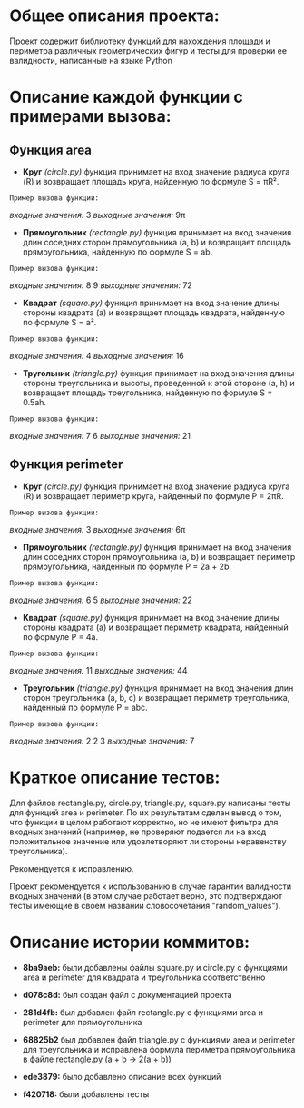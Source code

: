 # Общее описания проекта:

Проект содержит библиотеку функций для нахождения площади и периметра различных геометрических фигур и тесты для проверки ее валидности, написанные на языке Python

# Описание каждой функции с примерами вызова:

## **Функция area**

* **Круг** _(circle.py)_ функция принимает на вход значение радиуса круга (R) и возвращает площадь круга, найденную по формуле S = πR².

`Пример вызова функции:`

_входные значения:_ 3
_выходные значения:_ 9π

* **Прямоугольник** _(rectangle.py)_ функция принимает на вход значения длин соседних сторон прямоугольника (a, b) и возвращает площадь прямоугольника, найденную по формуле S = ab.

`Пример вызова функции:`

_входные значения:_ 8 9
_выходные значения:_ 72

* **Квадрат** _(square.py)_ функция принимает на вход значение длины стороны квадрата (a) и возвращает площадь квадрата, найденную по формуле S = a².

`Пример вызова функции:`

_входные значения:_ 4
_выходные значения:_ 16

* **Тругольник** _(triangle.py)_ функция принимает на вход значения длины стороны треугольника и высоты, проведенной к этой стороне (a, h) и возвращает площадь треугольника, найденную по формуле S = 0.5ah.

`Пример вызова функции:`

_входные значения:_ 7 6
_выходные значения:_ 21

## **Функция perimeter**

* **Круг** _(circle.py)_ функция принимает на вход значение радиуса круга (R) и возвращает периметр круга, найденный по формуле P = 2πR.

`Пример вызова функции:`

_входные значения:_ 3
_выходные значения:_ 6π

* **Прямоугольник** _(rectangle.py)_ функция принимает на вход значения длин соседних сторон прямоугольника (a, b) и возвращает периметр прямоугольника, найденный по формуле P = 2a + 2b.

`Пример вызова функции:`

_входные значения:_ 6 5
_выходные значения:_ 22

* **Квадрат** _(square.py)_ функция принимает на вход значение длины стороны квадрата (a) и возвращает периметр квадрата, найденный по формуле P = 4a.

`Пример вызова функции:`

_входные значения:_ 11
_выходные значения:_ 44

* **Треугольник** _(triangle.py)_ функция принимает на вход значения длин сторон треугольника (a, b, c) и возвращает периметр треугольника, найденный по формуле P = abc.

`Пример вызова функции:`

_входные значения:_ 2 2 3
_выходные значения:_ 7

# Краткое описание тестов:

Для файлов rectangle.py, circle.py, triangle.py, square.py написаны тесты для функций area и perimeter. По их результатам сделан вывод о том, что функции в целом работают корректно, но не имеют фильтра для входных значений (например, не проверяют подается ли на вход положительное значение или удовлетворяют ли стороны неравенству треугольника).

Рекомендуется к исправлению.

Проект рекомендуется к использованию в случае гарантии валидности входных значений (в этом случае работает верно, это подтверждают тесты имеющие в своем названии словосочетания "random_values").



# Описание истории коммитов:

* **8ba9aeb:** были добавлены файлы square.py и circle.py с функциями area и perimeter для квадрата и треугольника соответственно

* **d078c8d:** был создан файл с документацией проекта

* **281d4fb:** был добавлен файл rectangle.py с функциями area и perimeter для прямоугольника

* **68825b2** был добавлен файл triangle.py с функциями area и perimeter для треугольника и исправлена формула периметра прямоугольника в файле rectangle.py (a + b -> 2(a + b))

* **ede3879:** было добавлено описание всех функций

* **f420718:** были добавлены тесты


